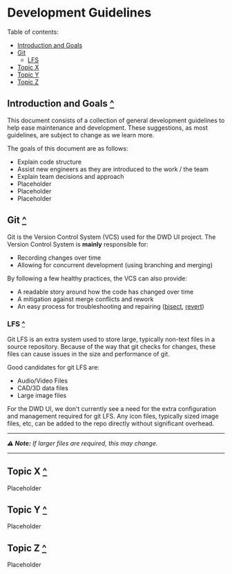 # Development Guidelines

Table of contents:
- [Introduction and Goals](#introduction-and-goals)
- [Git](#git)
  - [LFS](#lfs)
- [Topic X](#topic-x)
- [Topic Y](#topic-y)
- [Topic Z](#topic-z)

## Introduction and Goals [^](#)
This document consists of a collection of general development guidelines to help ease maintenance and development. These suggestions, as most guidelines, are subject to change as we learn more.

The goals of this document are as follows:
- Explain code structure
- Assist new engineers as they are introduced to the work / the team
- Explain team decisions and approach
- Placeholder
- Placeholder
- Placeholder

## Git [^](#)

Git is the Version Control System (VCS) used for the DWD UI project. The Version Control System is **mainly** responsible for:

- Recording changes over time
- Allowing for concurrent development (using branching and merging)

By following a few healthy practices, the VCS can also provide:

- A readable story around how the code has changed over time
- A mitigation against merge conflicts and rework
- An easy process for troubleshooting and repairing ([bisect](https://git-scm.com/docs/git-bisect),
  [revert](https://git-scm.com/docs/git-revert))


### LFS [^](#)

Git LFS is an extra system used to store large, typically non-text files in a source repository. Because of the way that git checks for changes, these files can cause issues in the size and performance of git.

Good candidates for git LFS are:
- Audio/Video Files
- CAD/3D data files
- Large image files

For the DWD UI, we don't currently see a need for the extra configuration and management required for git LFS. Any icon files, typically sized image files, etc, can be added to the repo directly without significant overhead.

---
***⚠ Note:** If larger files are required, this may change.*

---

## Topic X [^](#)
Placeholder

## Topic Y [^](#)
Placeholder

## Topic Z [^](#)
Placeholder